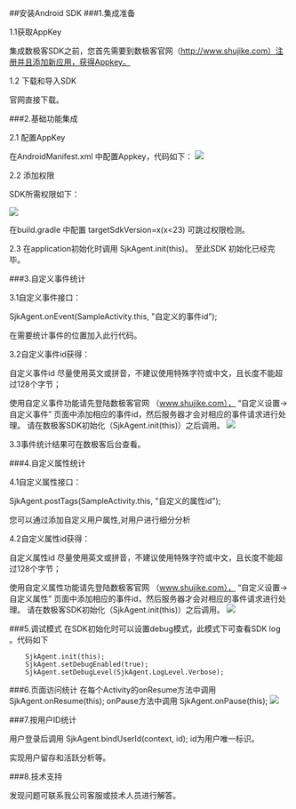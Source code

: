 ##安装Android SDK 
###1.集成准备

1.1获取AppKey

集成数极客SDK之前，您首先需要到数极客官网（http://www.shujike.com）注册并且添加新应用，获得Appkey。

1.2 下载和导入SDK

官网直接下载。

###2.基础功能集成

2.1 配置AppKey 

在AndroidManifest.xml 中配置Appkey，代码如下：
![](http://www.shujike.com/images/android_guide_appkey.png)

2.2 添加权限

SDK所需权限如下：

![](http://www.shujike.com/images/android_guide_permis.png)

在build.gradle 中配置 targetSdkVersion=x(x<23)  可跳过权限检测。

2.3 在application初始化时调用 SjkAgent.init(this)。 至此SDK 初始化已经完毕。

###3.自定义事件统计

3.1自定义事件接口：

SjkAgent.onEvent(SampleActivity.this, "自定义的事件id"); 

在需要统计事件的位置加入此行代码。

3.2自定义事件id获得：

自定义事件id 尽量使用英文或拼音，不建议使用特殊字符或中文，且长度不能超过128个字节；

使用自定义事件功能请先登陆数极客官网 （www.shujike.com）， “自定义设置->自定义事件” 页面中添加相应的事件id，然后服务器才会对相应的事件请求进行处理。
请在数极客SDK初始化（SjkAgent.init(this)）之后调用。
![](http://www.shujike.com/images/android_guide_event1.png)

3.3事件统计结果可在数极客后台查看。

###4.自定义属性统计

4.1自定义属性接口：

SjkAgent.postTags(SampleActivity.this, "自定义的属性id"); 

您可以通过添加自定义用户属性,对用户进行细分分析

4.2自定义属性id获得：

自定义属性id 尽量使用英文或拼音，不建议使用特殊字符或中文，且长度不能超过128个字节；

使用自定义属性功能请先登陆数极客官网 （www.shujike.com）， “自定义设置->自定义属性” 页面中添加相应的事件id，然后服务器才会对相应的事件请求进行处理。
请在数极客SDK初始化（SjkAgent.init(this)）之后调用。
![](http://www.shujike.com/images/android_guide_arg.png)


###5.调试模式
在SDK初始化时可以设置debug模式，此模式下可查看SDK log 。代码如下

        SjkAgent.init(this);
        SjkAgent.setDebugEnabled(true);
        SjkAgent.setDebugLevel(SjkAgent.LogLevel.Verbose);

###6.页面访问统计
在每个Activity的onResume方法中调用 SjkAgent.onResume(this); onPause方法中调用 SjkAgent.onPause(this);
![](http://www.shujike.com/images/android_guide_page.png)

###7.按用户ID统计

用户登录后调用
SjkAgent.bindUserId(context, id); id为用户唯一标识。

实现用户留存和活跃分析等。

###8.技术支持  

发现问题可联系我公司客服或技术人员进行解答。

